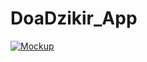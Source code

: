 # DoaDzikir_App

[![Mockup](https://i.postimg.cc/7hkLS1HL/Pixel-True-Mockup.png)](https://postimg.cc/8JZDS6r8)
